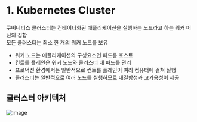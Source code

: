 # 1. Kubernetes Cluster
쿠버네티스 클러스터는 컨테이너화된 애플리케이션을 실행하는 노드라고 하는 워커 머신의 집합  
모든 클러스터는 최소 한 개의 워커 노드를 보유   
- 워커 노드는 애플리케이션의 구성요소인 파드를 호스트
- 컨트롤 플레인은 워커 노드와 클러스터 내 파드를 관리
- 프로덕션 환경에서는 일반적으로 컨트롤 플레인이 여러 컴퓨터에 걸쳐 실행
- 클러스터는 일반적으로 여러 노드를 실행하므로 내결함성과 고가용성이 제공

   
## 클러스터 아키텍처
![image](https://github.com/JunPyo0117/CI-CD/assets/71053769/ebe3d9f7-7fff-4695-b952-533cfee44d38)
  
